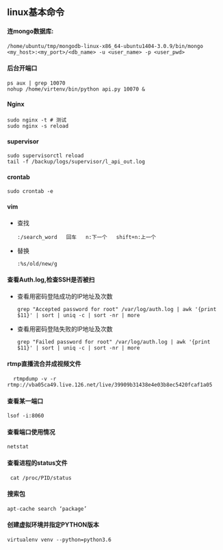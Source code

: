 ## linux基本命令

#### 连mongo数据库:
    /home/ubuntu/tmp/mongodb-linux-x86_64-ubuntu1404-3.0.9/bin/mongo <my_host>:<my_port>/<db_name> -u <user_name> -p <user_pwd>
#### 后台开端口
    ps aux | grep 10070
    nohup /home/virtenv/bin/python api.py 10070 &
#### Nginx
    sudo nginx -t # 测试
    sudo nginx -s reload
#### supervisor
    sudo supervisorctl reload
    tail -f /backup/logs/supervisor/l_api_out.log
#### crontab
    sudo crontab -e
#### vim
- 查找  
         
      :/search_word   回车   n:下一个   shift+n:上一个
- 替换   
        
      :%s/old/new/g
#### 查看Auth.log,检查SSH是否被扫
- 查看用密码登陆成功的IP地址及次数
    
      grep "Accepted password for root" /var/log/auth.log | awk '{print $11}' | sort | uniq -c | sort -nr | more
- 查看用密码登陆失败的IP地址及次数

      grep "Failed password for root" /var/log/auth.log | awk '{print $11}' | sort | uniq -c | sort -nr | more

#### rtmp直播流合并成视频文件

      rtmpdump -v -r rtmp://vba05ca49.live.126.net/live/39909b31438e4e03b8ec5420fcaf1a05

#### 查看某一端口  
    lsof -i:8060
#### 查看端口使用情况
    netstat
#### 查看进程的status文件
     cat /proc/PID/status
#### 搜索包
    apt-cache search ‘package’
#### 创建虚拟环境并指定PYTHON版本
    virtualenv venv --python=python3.6

